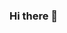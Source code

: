 ### Hi there 👋

<!--
**GREATPRODUCTSONLY/greatproductsonly** is a ✨ _special_ ✨ repository because its `README.md` (this file) appears on your GitHub profile.
THis will be a place to post my content, starting with my CCT360 content.
Here are some ideas to get you started:

- 🔭 I’m currently working on ...
- 🌱 I’m currently learning ...
- 👯 I’m looking to collaborate on ...
- 🤔 I’m looking for help with ...
- 💬 Ask me about ...
- 📫 How to reach me: ...
- 😄 Pronouns: ...
- ⚡ Fun fact: ...
-->
